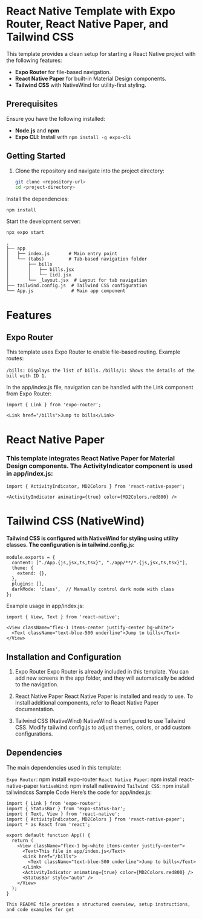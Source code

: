 # React Native Template with Expo Router, React Native Paper, and Tailwind CSS

This template provides a clean setup for starting a React Native project with the following features:

- **Expo Router** for file-based navigation.
- **React Native Paper** for built-in Material Design components.
- **Tailwind CSS** with NativeWind for utility-first styling.

## Prerequisites

Ensure you have the following installed:

- **Node.js** and **npm**
- **Expo CLI**: Install with `npm install -g expo-cli`

## Getting Started

1. Clone the repository and navigate into the project directory:

   ```bash
   git clone <repository-url>
   cd <project-directory>

Install the dependencies:
```
npm install
```
Start the development server:
```
npx expo start
```
```
.
├── app
│   ├── index.js       # Main entry point
│   └── (tabs)         # Tab-based navigation folder
│       ├── bills
│       │   ├── bills.jsx
│       │   └── [id].jsx
│       └── _layout.jsx  # Layout for tab navigation
├── tailwind.config.js  # Tailwind CSS configuration
└── App.js              # Main app component

```

# Features
## Expo Router
This template uses Expo Router to enable file-based routing. Example routes:

`/bills: Displays the list of bills.`
`/bills/1: Shows the details of the bill with ID 1.`

In the app/index.js file, navigation can be handled with the Link component from Expo Router:
```
import { Link } from 'expo-router';

<Link href="/bills">Jump to bills</Link>
```
# React Native Paper
### This template integrates React Native Paper for Material Design components. The ActivityIndicator component is used in app/index.js:
```
import { ActivityIndicator, MD2Colors } from 'react-native-paper';

<ActivityIndicator animating={true} color={MD2Colors.red800} />
```

# Tailwind CSS (NativeWind)
#### Tailwind CSS is configured with NativeWind for styling using utility classes. The configuration is in tailwind.config.js:
```
module.exports = {
  content: ["./App.{js,jsx,ts,tsx}", "./app/**/*.{js,jsx,ts,tsx}"],
  theme: {
    extend: {},
  },
  plugins: [],
  darkMode: 'class',  // Manually control dark mode with class
};
```
Example usage in app/index.js:
```
import { View, Text } from 'react-native';

<View className="flex-1 items-center justify-center bg-white">
  <Text className="text-blue-500 underline">Jump to bills</Text>
</View>
```

## Installation and Configuration
1. Expo Router
Expo Router is already included in this template. You can add new screens in the app folder, and they will automatically be added to the navigation.

2. React Native Paper
React Native Paper is installed and ready to use. To install additional components, refer to React Native Paper documentation.

3. Tailwind CSS (NativeWind)
NativeWind is configured to use Tailwind CSS. Modify tailwind.config.js to adjust themes, colors, or add custom configurations.

## Dependencies
The main dependencies used in this template:

`Expo Router`: npm install expo-router
`React Native Paper`: npm install react-native-paper
`NativeWind`: npm install nativewind
`Tailwind CSS`: npm install tailwindcss
Sample Code
Here’s the code for app/index.js:
```
import { Link } from 'expo-router';
import { StatusBar } from 'expo-status-bar';
import { Text, View } from 'react-native';
import { ActivityIndicator, MD2Colors } from 'react-native-paper';
import * as React from 'react';

export default function App() {
  return (
    <View className="flex-1 bg-white items-center justify-center">
      <Text>This file in app/index.js</Text>
      <Link href="/bills">
        <Text className="text-blue-500 underline">Jump to bills</Text>
      </Link> 
      <ActivityIndicator animating={true} color={MD2Colors.red800} />
      <StatusBar style="auto" />
    </View>
  );
}
```

    This README file provides a structured overview, setup instructions, and code examples for get
  